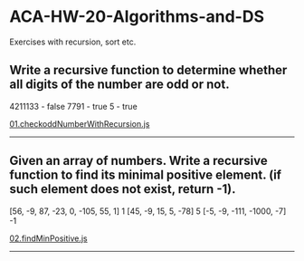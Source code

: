# ACA-HW-20-Algorithms-and-DS
Exercises with recursion, sort etc.

## Write a recursive function to determine whether all digits of the number are odd or not.

4211133 - false
7791 - true
5 - true

[01.checkoddNumberWithRecursion.js](01.checkoddNumberWithRecursion.js)
___

## Given an array of numbers. Write a recursive function to find its minimal positive element. (if such element does not exist, return -1).


[56, -9, 87, -23, 0, -105, 55, 1] 1
[45, -9, 15, 5, -78]              5
[-5, -9, -111, -1000, -7]        -1

[02.findMinPositive.js](02.findMinPositive.js)
___
